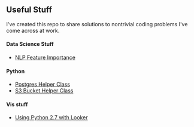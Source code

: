 ## Useful Stuff

I've created this repo to share solutions to nontrivial coding problems I've
  come across at work.  

#### Data Science Stuff

- [NLP Feature Importance](https://github.com/gravity226/useful_stuff/tree/master/NLP_Feature_Importance)

#### Python

- [Postgres Helper Class](https://github.com/gravity226/useful_stuff/tree/master/PGHelper)
- [S3 Bucket Helper Class](https://github.com/gravity226/useful_stuff/tree/master/S3BucketHelper)

#### Vis stuff
- [Using Python 2.7 with Looker](https://github.com/gravity226/useful_stuff/tree/master/looker_and_python)
